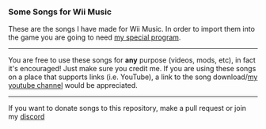 ### Some Songs for Wii Music
These are the songs I have made for Wii Music. In order to import them into the game you are going to need [my special program](https://github.com/BenjaminHalko/WiiMusicEditorPlus/releases/latest).
______________
You are free to use these songs for **any** purpose (videos, mods, etc), in fact it's encouraged! Just make sure you credit me. If you are using these songs on a place that supports links (i.e. YouTube), a link to the song download/[my youtube channel](https://www.youtube.com/BenjaminHalko) would be appreciated. 
______________
If you want to donate songs to this repository, make a pull request or join my [discord](https://discord.gg/nc3wyaecds)
